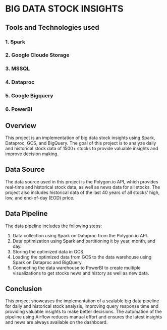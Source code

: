 # BIG DATA STOCK INSIGHTS

## Tools and Technologies used
  ### 1. Spark
  ### 2. Google Cloude Storage
  ### 3. MSSQL
  ### 4. Dataproc
  ### 5. Google Bigquery
  ### 6. PowerBI

## Overview

This project is an implementation of big data stock insights using Spark, Dataproc, GCS, and BigQuery. The goal of this project is to analyze daily and historical stock data of 1500+ stocks to provide valuable insights and improve decision making.

## Data Source

The data source used in this project is the Polygon.io API, which provides real-time and historical stock data, as well as news data for all stocks. The project also includes historical data of the last 40 years of all stocks' high, low, and end-of-day (EOD) price.

## Data Pipeline

The data pipeline includes the following steps:

1.  Data collection using Spark on Dataproc from the Polygon.io API.
2.  Data optimization using Spark and partitioning it by year, month, and day.
3.  Storing the optimized data in GCS.
4.  Loading the optimized data from GCS to the data warehouse using Spark on Dataproc and BigQuery.
5.  Connecting the data warehouse to PowerBI to create multiple visualizations to get stocks news and history as well as new data.

## Conclusion

This project showcases the implementation of a scalable big data pipeline for daily and historical stock analysis, improving query response time and providing valuable insights to make better decisions. The automation of the pipeline using Airflow reduces manual effort and ensures the latest insights and news are always available on the dashboard.
